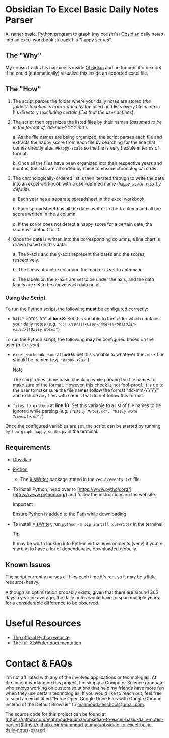 # Obsidian To Excel Basic Daily Notes Parser

A, rather basic, [Python](https://www.python.org/) program to graph (my cousin's) [Obsidian](https://obsidian.md/) daily notes into an excel workbook to track his "happy scores".

## The "Why"

My cousin tracks his happiness inside [Obsidian](https://obsidian.md/) and he thought it'd be cool if he could (automatically) visualize this inside an exported excel file.

## The "How"

1. The script parses the folder where your daily notes are stored (_the folder's location is hard-coded by the user_) and lists every file name in his directory (_excluding certain files that the user defines_).

2. The script then organizes the listed files by their names (_assumed to be in the format of 'dd-mm-YYYY.md'_).

	a. As the file names are being organized, the script parses each file and extracts the happy score from each file by searching for the line that comes directly after `#Happy-scale` so the file is very flexible in terms of format.

	b. Once all the files have been organized into their respective years and months, the lists are all sorted by name to ensure chronological order.

3. The chronologically-ordered list is then iterated through to write the data into an excel workbook with a user-defined name (_`happy_scale.xlsx` by default_).

	a. Each year has a separate spreadsheet in the excel workbook.

	b. Each spreadsheet has all the dates writter in the `A` column and all the scores written in the `B` column.

	c. If the script does not detect a happy score for a certain date, the score will default to `-1`.

4. Once the data is written into the corresponding columns, a line chart is drawn based on this data.

	a. The x-axis and the y-axis represent the dates and the scores, respectively.

	b. The line is of a blue color and the marker is set to automatic.

	c. The labels on the x-axis are set to be under the axis, and the data labels are set to be above each data point.

### Using the Script

To run the Python script, the following **must** be configured correctly:
- `DAILY_NOTES_DIR` at **line 8**: Set this variable to the folder which contains your daily notes (_e.g. `"C:\\Users\\<User-name>\\<Obsidian-vault>\\Daily Notes"`_)

To run the Python script, the following **may** be configured based on the user (_a.k.a. you_):
- `excel_workbook_name` at **line 6**: Set this variable to whatever the `.xlsx` file should be named (_e.g. `"happy.xlsx"`_).
	> [!Note]
	> The scirpt does some basic checking while parsing the file names to make sure of the format. However, this check is not fool-proof. It is up to the user to make sure the file names follow the format "dd-mm-YYYY" and exclude any files with names that do not follow this format.
- `files_to_exclude` at **line 10**: Set this variable to a list of file names to be ignored while parsing (_e.g. `["Daily Notes.md", "Daily Note Template.md"]`_)

Once the configured variables are set, the script can be started by running `python graph_happy_scale.py` in the terminal.

## Requirements

- [Obsidian](https://obsidian.md/)
- [Python](https://www.python.org/)
	- The [XlsWriter](https://pypi.org/project/XlsxWriter/) package stated in the `requirements.txt` file.

- To install Python, head over to [https://www.python.org/](https://www.python.org/) and follow the instructions on the website.
	> [!Important]
	> Ensure Python is added to the Path while downloading
- To install [XlsWriter](https://pypi.org/project/XlsxWriter/), run `python -m pip install xlswriter` in the terminal.
	> [!Tip]
	> It may be worth looking into Python virtual environments (venv) it you're starting to have a lot of dependencies downloaded globally.

## Known Issues

The script currently parses all files each time it's ran, so it may be a little resource-heavy.

Although an optimization probably exists, given that there are around 365 days a year on average, the daily notes would have to span multiple years for a considerable difference to be observed.

# Useful Resources

- [The official Python website](https://www.python.org/)
- [The full XlsWriter documentation](https://xlsxwriter.readthedocs.io/)

# Contact & FAQs

I'm not affiliated with any of the involved applications or technologies. At the time of working on this project, I'm simply a Computer Science graduate who enjoys working on custom solutions that help my friends have more fun when they use certain technologies. If you would like to reach out, feel free to send an email titled "Force Open Google Drive Files with Google Chrome Instead of the Default Browser" to mahmoud.j.eschool@gmail.com.

The source code for this project can be found at [https://github.com/mahmoud-joumaa/obsidian-to-excel-basic-daily-notes-parser](https://github.com/mahmoud-joumaa/obsidian-to-excel-basic-daily-notes-parser)
